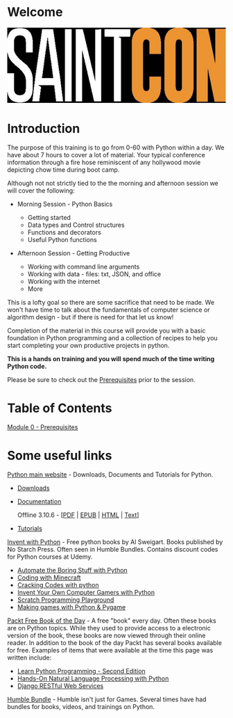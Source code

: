 # Welcome
![Saintcon 2022](images/logo.jpg)

# Introduction
The purpose of this training is to go from 0-60 with Python within a day.  We have about 7 hours to cover a lot of material.  Your typical conference information through a fire hose reminiscent of any hollywood movie depicting chow time during boot camp.

Although not  not strictly tied to the the morning and afternoon session we will cover the following:

* Morning Session - Python Basics
  
    * Getting started
    * Data types and Control structures 
    * Functions and decorators
    * Useful Python functions 
* Afternoon Session - Getting Productive

    * Working with command line arguments 
    * Working with data - files: txt, JSON, and office
    * Working with the internet
    * More

This is a lofty goal so there are some sacrifice that need to be made.  We won't have time to talk about the fundamentals of computer science or algorithm design - but if there is need for that let us know!

Completion of the material in this course will provide you with a basic foundation in Python programming and a collection of recipes to help you start completing your own productive projects in python.   

**This is a hands on training and you will spend much of the time writing Python code.**

Please be sure to check out the [Prerequisites](Module&#32;00&#32;-&#32;Front&#32;Matter/readme.md) prior to the session.  

# Table of Contents
[Module 0 - Prerequisites](Module&#32;00&#32;-&#32;Front&#32;Matter/readme.md)

# Some useful links
[Python main website](https://www.python.org/) - Downloads, Documents and Tutorials for Python.

- [Downloads](https://www.python.org/downloads/)
- [Documentation](https://www.python.org/doc/) 

    Offline 3.10.6 - [[PDF](https://docs.python.org/3/archives/python-3.9.7-docs-pdf-letter.zip) | [EPUB](https://docs.python.org/3/archives/python-3.9.7-docs.epub) | [HTML](https://docs.python.org/3/archives/python-3.9.7-docs-html.zip) | [Text](https://docs.python.org/3/archives/python-3.9.7-docs-text.zip)]

- [Tutorials]()

[Invent with Python](http://inventwithpython.com/) - Free python books by Al Sweigart.  Books published by No Starch Press.  Often seen in Humble Bundles.  Contains discount codes for Python courses at Udemy.

- [Automate the Boring Stuff with Python](http://inventwithpython.com/#automate)
- [Coding with Minecraft](http://inventwithpython.com/#minecraft)
- [Cracking Codes with python](http://inventwithpython.com/#cracking)
- [Invent Your Own Computer Gamers with Python](http://inventwithpython.com/#invent)
- [Scratch Programming Playground](http://inventwithpython.com/#scratch)
- [Making games with Python & Pygame](http://inventwithpython.com/#pygame)

[Packt Free Book of the Day](https://www.packtpub.com/free-learning) - A free "book" every day. Often these books are on Python topics.  While they used to provide access to a electronic version of the book, these books are now viewed through their online reader.  In addition to the book of the day Packt has several books available for free.  Examples of items that were available at the time this page was written include:

- [Learn Python Programming - Second Edition](https://www.packtpub.com/free-ebook/learn-python-programming-second-edition/9781788996662)
- [Hands-On Natural Language Processing with Python](https://www.packtpub.com/free-ebook/hands-on-natural-language-processing-with-python/9781789139495)
- [Django RESTful Web Services](https://www.packtpub.com/free-ebook/django-restful-web-services/9781788833929)

[Humble Bundle](https://www.humblebundle.com/) - Humble isn't just for Games.  Several times have had bundles for books, videos, and trainings on Python.


